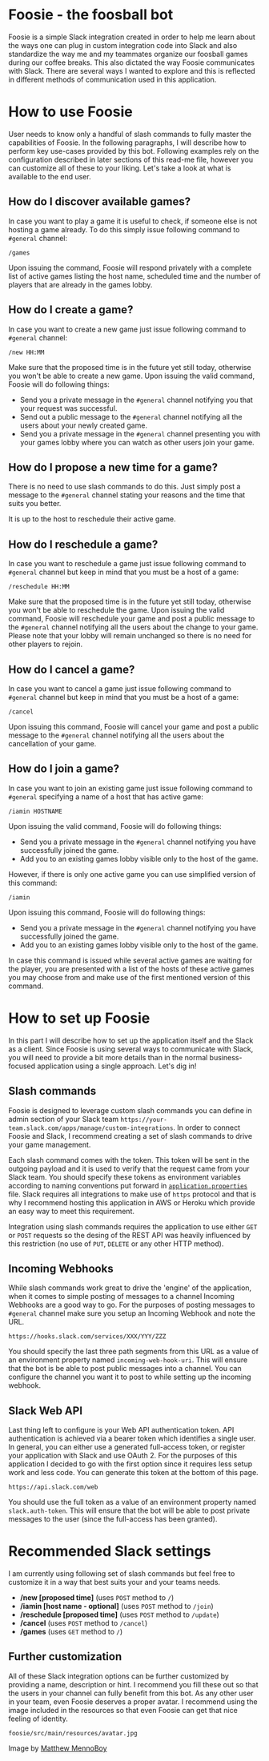 # Foosie - the foosball bot

Foosie is a simple Slack integration created in order to help me learn about the ways one can plug in custom integration code into Slack and also standardize the way me and my teammates organize our foosball games during our coffee breaks. This also dictated the way Foosie communicates with Slack. There are several ways I wanted to explore and this is reflected in different methods of communication used in this application.

# How to use Foosie
User needs to know only a handful of slash commands to fully master the capabilities of Foosie. In the following paragraphs, I will describe how to perform key use-cases provided by this bot. Following examples rely on the configuration described in later sections of this read-me file, however you can customize all of these to your liking. Let's take a look at what is available to the end user.

## How do I discover available games?
In case you want to play a game it is useful to check, if someone else is not hosting a game already. To do this simply issue following command to `#general` channel:

```
/games
```

Upon issuing the command, Foosie will respond privately with a complete list of active games listing the host name, scheduled time and the number of players that are already in the games lobby.

## How do I create a game?
In case you want to create a new game just issue following command to `#general` channel:

```
/new HH:MM
```

Make sure that the proposed time is in the future yet still today, otherwise you won't be able to create a new game. Upon issuing the valid command, Foosie will do following things:

* Send you a private message in the `#general` channel notifying you that your request was successful.
* Send out a public message to the `#general` channel notifying all the users about your newly created game.
* Send you a private message in the `#general` channel presenting you with your games lobby where you can watch as other users join your game.

## How do I propose a new time for a game?
There is no need to use slash commands to do this. Just simply post a message to the `#general` channel stating your reasons and the time that suits you better.

It is up to the host to reschedule their active game.

## How do I reschedule a game?
In case you want to reschedule a game just issue following command to `#general` channel but keep in mind that you must be a host of a game:

```
/reschedule HH:MM
```

Make sure that the proposed time is in the future yet still today, otherwise you won't be able to reschedule the game. Upon issuing the valid command, Foosie will reschedule your game and post a public message to the `#general` channel notifying all the users about the change to your game. Please note that your lobby will remain unchanged so there is no need for other players to rejoin.

## How do I cancel a game?
In case you want to cancel a game just issue following command to `#general` channel but keep in mind that you must be a host of a game:

```
/cancel
```

Upon issuing this command, Foosie will cancel your game and post a public message to the `#general` channel notifying all the users about the cancellation of your game.

## How do I join a game?

In case you want to join an existing game just issue following command to `#general` specifying a name of a host that has active game:

```
/iamin HOSTNAME
```

Upon issuing the valid command, Foosie will do following things:
* Send you a private message in the `#general` channel notifying you have successfully joined the game.
* Add you to an existing games lobby visible only to the host of the game.

However, if there is only one active game you can use simplified version of this command:

```
/iamin
```

Upon issuing this command, Foosie will do following things:
* Send you a private message in the `#general` channel notifying you have successfully joined the game.
* Add you to an existing games lobby visible only to the host of the game.

In case this command is issued while several active games are waiting for the player, you are presented with a list of the hosts of these active games you may choose from and make use of the first mentioned version of this command.

# How to set up Foosie
In this part I will describe how to set up the application itself and the Slack as a client. Since Foosie is using several ways to communicate with Slack, you will need to provide a bit more details than in the normal business-focused application using a single approach. Let's dig in!

## Slash commands
Foosie is designed to leverage custom slash commands you can define in admin section of your Slack team `https://your-team.slack.com/apps/manage/custom-integrations`. In order to connect Foosie and Slack, I recommend creating a set of slash commands to drive your game management.

Each slash command comes with the token. This token will be sent in the outgoing payload and it is used to verify that the request came from your Slack team. You should specify these tokens as environment variables according to naming conventions put forward in [`application.properties`](https://github.com/JakubStas/foosie/blob/master/src/main/resources/application.properties) file. Slack requires all integrations to make use of `https` protocol and that is why I recommend hosting this application in AWS or Heroku which provide an easy way to meet this requirement.

Integration using slash commands requires the application to use either `GET` or `POST` requests so the desing of the REST API was heavily influenced by this restriction (no use of `PUT`, `DELETE` or any other HTTP method).

## Incoming Webhooks
While slash commands work great to drive the 'engine' of the application, when it comes to simple posting of messages to a channel Incoming Webhooks are a good way to go. For the purposes of posting messages to `#general` channel make sure you setup an Incoming Webhook and note the URL.

```
https://hooks.slack.com/services/XXX/YYY/ZZZ
```

You should specify the last three path segments from this URL as a value of an environment property named `incoming-web-hook-uri`. This will ensure that the bot is be able to post public messages into a channel. You can configure the channel you want it to post to while setting up the incoming webhook.

## Slack Web API
Last thing left to configure is your Web API authentication token. API authentication is achieved via a bearer token which identifies a single user. In general, you can either use a generated full-access token, or register your application with Slack and use OAuth 2. For the purposes of this application I decided to go with the first option since it requires less setup work and less code. You can generate this token at the bottom of this page.

```
https://api.slack.com/web
```

You should use the full token as a value of an environment property named `slack.auth-token`. This will ensure that the bot will be able to post private messages to the user (since the full-access has been granted).

# Recommended Slack settings
I am currently using following set of slash commands but feel free to customize it in a way that best suits your and your teams needs.

* **/new [proposed time]** (uses `POST` method to `/`)
* **/iamin [host name - optional]** (uses `POST` method to `/join`)
* **/reschedule [proposed time]** (uses `POST` method to `/update`)
* **/cancel** (uses `POST` method to `/cancel`)
* **/games** (uses `GET` method to `/`)

## Further customization
All of these Slack integration options can be further customized by providing a name, description or hint. I recommend you fill these out so that the users in your channel can fully benefit from this bot. As any other user in your team, even Foosie deserves a proper avatar. I recommend using the image included in the resources so that even Foosie can get that nice feeling of identity.

```
foosie/src/main/resources/avatar.jpg
```

Image by [Matthew MennoBoy](http://matthew.mennoboy.com/2005/07/14/foosball-desktop-wallpapers/)
